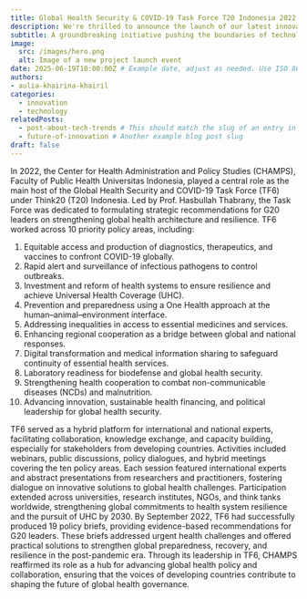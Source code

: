 ```yaml
---
title: Global Health Security & COVID-19 Task Force T20 Indonesia 2022
description: We're thrilled to announce the launch of our latest innovative project, set to revolutionize the industry.
subtitle: A groundbreaking initiative pushing the boundaries of technology.
image:
  src: /images/hero.png
  alt: Image of a new project launch event
date: 2025-06-19T10:00:00Z # Example date, adjust as needed. Use ISO 8601 format.
authors:
- aulia-khairina-khairil
categories:
  - innovation
  - technology
relatedPosts:
  - post-about-tech-trends # This should match the slug of an entry in your 'blogs' collection
  - future-of-innovation # Another example blog post slug
draft: false
---
```


In 2022, the Center for Health Administration and Policy Studies (CHAMPS), Faculty of Public Health Universitas Indonesia, played a central role as the main host of the Global Health Security and COVID-19 Task Force (TF6) under Think20 (T20) Indonesia. Led by Prof. Hasbullah Thabrany, the Task Force was dedicated to formulating strategic recommendations for G20 leaders on strengthening global health architecture and resilience.
TF6 worked across 10 priority policy areas, including:
1. Equitable access and production of diagnostics, therapeutics, and vaccines to confront COVID-19 globally.
2. Rapid alert and surveillance of infectious pathogens to control outbreaks.
3. Investment and reform of health systems to ensure resilience and achieve Universal Health Coverage (UHC).
4. Prevention and preparedness using a One Health approach at the human–animal–environment interface.
5. Addressing inequalities in access to essential medicines and services.
6. Enhancing regional cooperation as a bridge between global and national responses.
7. Digital transformation and medical information sharing to safeguard continuity of essential health services.
8. Laboratory readiness for biodefense and global health security.
9. Strengthening health cooperation to combat non-communicable diseases (NCDs) and malnutrition.
10. Advancing innovation, sustainable health financing, and political leadership for global health security.

TF6 served as a hybrid platform for international and national experts, facilitating collaboration, knowledge exchange, and capacity building, especially for stakeholders from developing countries. Activities included webinars, public discussions, policy dialogues, and hybrid meetings covering the ten policy areas.
Each session featured international experts and abstract presentations from researchers and practitioners, fostering dialogue on innovative solutions to global health challenges. Participation extended across universities, research institutes, NGOs, and think tanks worldwide, strengthening global commitments to health system resilience and the pursuit of UHC by 2030.
By September 2022, TF6 had successfully produced 19 policy briefs, providing evidence-based recommendations for G20 leaders. These briefs addressed urgent health challenges and offered practical solutions to strengthen global preparedness, recovery, and resilience in the post-pandemic era.
Through its leadership in TF6, CHAMPS reaffirmed its role as a hub for advancing global health policy and collaboration, ensuring that the voices of developing countries contribute to shaping the future of global health governance.
